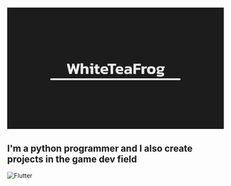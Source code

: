 [![Header](https://github.com/WhiteTeaFrog/WhiteTeaFrog/blob/main/assets/header.png)](http://frog.space.tilda.ws/)

## I'm a python programmer and I also create projects in the game dev field

![Flutter](https://img.shields.io/badge/any_text-you_like-blue)
